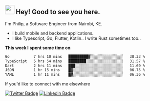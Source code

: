 <h2><img src="https://slackmojis.com/emojis/3643-cool-doge/download" width="30"/> Hey! Good to see you here.</h2>

<p>I'm Philip, a Software Engineer from Nairobi, KE. 

- I build mobile and backend applications.
- I like Typescript, Go, Flutter, Kotlin.. I write Rust sometimes too..</p>

**This week I spent some time on**
<!--START_SECTION:waka-->

```txt
Go           7 hrs 10 mins   █████████▓░░░░░░░░░░░░░░░   38.33 %
TypeScript   5 hrs 54 mins   ████████░░░░░░░░░░░░░░░░░   31.57 %
Dart         2 hrs 11 mins   ███░░░░░░░░░░░░░░░░░░░░░░   11.69 %
JSON         1 hr 15 mins    █▓░░░░░░░░░░░░░░░░░░░░░░░   06.75 %
YAML         1 hr 11 mins    █▓░░░░░░░░░░░░░░░░░░░░░░░   06.36 %
```

<!--END_SECTION:waka-->

If you'd like to connect with me elsewhere

[![Twitter Badge](https://img.shields.io/badge/-Twitter-1ca0f1?style=flat-square&labelColor=1ca0f1&logo=twitter&logoColor=white&link=https://twitter.com/_diogorodrigues)](https://twitter.com/kimathiphil)  [![Linkedin Badge](https://img.shields.io/badge/-LinkedIn-blue?style=flat-square&logo=Linkedin&logoColor=white&link=https://www.linkedin.com/in/philip-kimathi-2604a9114/)](https://www.linkedin.com/in/philip-kimathi-2604a9114/)
